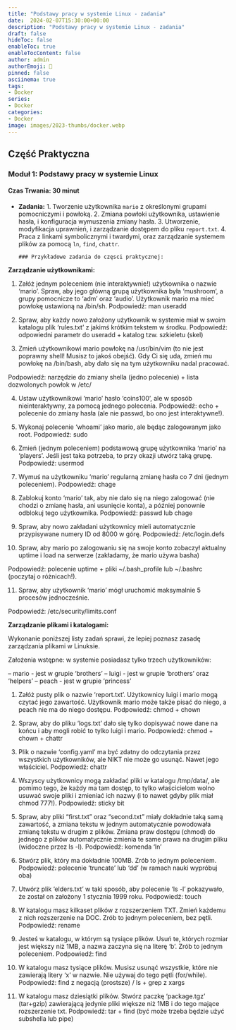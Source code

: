 ```yaml
---
title: "Podstawy pracy w systemie Linux - zadania"
date:  2024-02-07T15:30:00+00:00
description: "Podstawy pracy w systemie Linux - zadania"
draft: false
hideToc: false
enableToc: true
enableTocContent: false
author: admin
authorEmoji: 🐧
pinned: false
asciinema: true
tags:
- Docker
series:
- Docker
categories:
- Docker
image: images/2023-thumbs/docker.webp
---
```

## Część Praktyczna
### Moduł 1: Podstawy pracy w systemie Linux
#### Czas Trwania: 30 minut

- **Zadania:**
      1. Tworzenie użytkownika `mario` z określonymi grupami pomocniczymi i powłoką.
      2. Zmiana powłoki użytkownika, ustawienie hasła, i konfiguracja wymuszenia zmiany hasła.
      3. Utworzenie, modyfikacja uprawnień, i zarządzanie dostępem do pliku `report.txt`.
      4. Praca z linkami symbolicznymi i twardymi, oraz zarządzanie systemem plików za pomocą `ln`, `find`, `chattr`.

      ### Przykładowe zadania do częsci praktycznej:

**Zarządzanie użytkownikami:**

1. Załóż jednym poleceniem (nie interaktywnie!) użytkownika o nazwie ‘mario’. Spraw, aby jego główną grupą użytkownika była ‘mushroom‘, a grupy pomocnicze to ‘adm’ oraz ‘audio’. Użytkownik mario ma mieć powłokę ustawioną na /bin/sh.
Podpowiedź: man useradd

2. Spraw, aby każdy nowo założony użytkownik w systemie miał w swoim katalogu plik ‘rules.txt’ z jakimś krótkim tekstem w środku. Podpowiedź: odpowiedni parametr do useradd + katalog tzw. szkieletu (skel)

3. Zmień użytkownikowi mario powłokę na /usr/bin/vim (to nie jest poprawny shell! Musisz to jakoś obejść). Gdy Ci się uda, zmień mu powłokę na /bin/bash, aby dało się na tym użytkowniku nadal pracować.

Podpowiedź: narzędzie do zmiany shella (jedno polecenie) + lista dozwolonych powłok w /etc/

4. Ustaw użytkownikowi ‘mario’ hasło ‘coins100’, ale w sposób nieinteraktywny, za pomocą jednego polecenia.
Podpowiedź: echo + polecenie do zmiany hasła (ale nie passwd, bo ono jest interaktywne!).

5. Wykonaj polecenie ‘whoami’ jako mario, ale będąc zalogowanym jako root.
Podpowiedź: sudo

6. Zmień (jednym poleceniem) podstawową grupę użytkownika ‘mario’ na ‘players’. Jeśli jest taka potrzeba, to przy okazji utwórz taką grupę.
Podpowiedź: usermod

7. Wymuś na użytkowniku ‘mario’ regularną zmianę hasła co 7 dni (jednym poleceniem).
Podpowiedź: chage

8. Zablokuj konto ‘mario’ tak, aby nie dało się na niego zalogować (nie chodzi o zmianę hasła, ani usunięcie konta), a później ponownie odblokuj tego użytkownika.
Podpowiedź: passwd lub chage

9. Spraw, aby nowo zakładani użytkownicy mieli automatycznie przypisywane numery ID od 8000 w górę.
Podpowiedź: /etc/login.defs

10. Spraw, aby mario po zalogowaniu się na swoje konto zobaczył aktualny uptime i load na serwerze (zakładamy, że mario używa basha)

Podpowiedź: polecenie uptime + pliki ~/.bash_profile lub ~/.bashrc (poczytaj o różnicach!).

11. Spraw, aby użytkownik ‘mario’ mógł uruchomić maksymalnie 5 procesów
jednocześnie.

Podpowiedź: /etc/security/limits.conf

**Zarządzanie plikami i katalogami:**

Wykonanie poniższej listy zadań sprawi, że lepiej poznasz zasadę zarządzania plikami w Linuksie.

Założenia wstępne: w systemie posiadasz tylko trzech użytkowników:

– mario - jest w grupie ‘brothers’
– luigi - jest w grupie ‘brothers’ oraz ‘helpers’
– peach - jest w grupie ‘princess’

1. Załóż pusty plik o nazwie ‘report.txt’. Użytkownicy luigi i mario mogą czytać jego zawartość.
Użytkownik mario może także pisać do niego, a peach nie ma do niego dostępu.
Podpowiedź: chmod + chown

2. Spraw, aby do pliku ‘logs.txt’ dało się tylko dopisywać nowe dane na końcu i aby mogli robić to tylko luigi i mario.
Podpowiedź: chmod + chown + chattr

3. Plik o nazwie ‘config.yaml’ ma być zdatny do odczytania przez wszystkich użytkowników, ale NIKT nie może go usunąć. Nawet jego właściciel.
Podpowiedź: chattr

4. Wszyscy użytkownicy mogą zakładać pliki w katalogu /tmp/data/, ale pomimo tego, że każdy ma tam dostęp, to tylko właścicielom wolno usuwać swoje pliki i zmieniać ich nazwy (i to nawet gdyby plik miał chmod 777!).
Podpowiedź: sticky bit

5. Spraw, aby pliki “first.txt” oraz “second.txt” miały dokładnie taką samą zawartość, a zmiana tekstu w jednym automatycznie powodowała zmianę tekstu w drugim z plików. Zmiana praw dostępu (chmod) do jednego z plików automatycznie zmienia te same prawa na drugim pliku (widoczne przez ls -l).
Podpowiedź: komenda ‘ln’

6. Stwórz plik, który ma dokładnie 100MB. Zrób to jednym poleceniem.
Podpowiedź: polecenie ‘truncate’ lub ‘dd’ (w ramach nauki wypróbuj oba)

7. Utwórz plik ‘elders.txt’ w taki sposób, aby polecenie ‘ls -l’ pokazywało, że został
on założony 1 stycznia 1999 roku.
Podpowiedź: touch

8. W katalogu masz kilkaset plików z rozszerzeniem TXT. Zmień każdemu z nich rozszerzenie na DOC. Zrób to jednym poleceniem, bez pętli.
Podpowiedź: rename

9. Jesteś w katalogu, w którym są tysiące plików. Usuń te, których rozmiar jest większy niż 1MB, a nazwa zaczyna się na literę ‘b’. Zrób to jednym poleceniem.
Podpowiedź: find

10. W katalogu masz tysiące plików. Musisz usunąć wszystkie, które nie zawierają litery ‘x’ w nazwie. Nie używaj do tego pętli (for/while).
Podpowiedź: find z negacją (prostsze) / ls + grep z xargs

11. W katalogu masz dziesiątki plików. Stwórz paczkę ‘package.tgz’ (tar+gzip) zawierającą jedynie pliki większe niż 1MB i do tego mające rozszerzenie txt.
Podpowiedź: tar + find (być może trzeba będzie użyć subshella lub pipe)